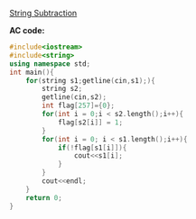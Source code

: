 [String Subtraction ](https://www.patest.cn/contests/pat-a-practise/1050)

**AC code:**

``` c++
#include<iostream>
#include<string>
using namespace std;
int main(){
	for(string s1;getline(cin,s1);){
		string s2;
		getline(cin,s2);
		int flag[257]={0};
		for(int i = 0;i < s2.length();i++){
			flag[s2[i]] = 1;
		}
		for(int i = 0; i < s1.length();i++){
			if(!flag[s1[i]]){
				cout<<s1[i];
			}
		}
		cout<<endl;
	}
	return 0;
}
```